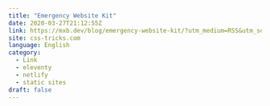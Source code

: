 ```yaml
---
title: "Emergency Website Kit"
date: 2020-03-27T21:12:55Z
link: https://mxb.dev/blog/emergency-website-kit/?utm_medium=RSS&utm_source=news.12bit.vn
site: css-tricks.com
language: English
category:
  - Link
  - eleventy
  - netlify
  - static sites
draft: false
---
```

